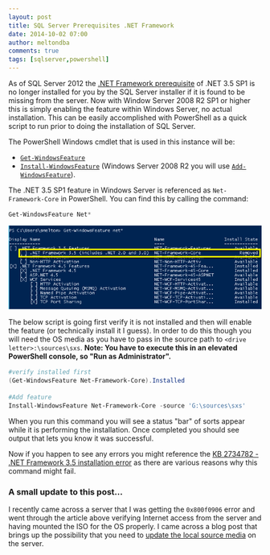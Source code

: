 ```yaml
---
layout: post
title: SQL Server Prerequisites .NET Framework
date: 2014-10-02 07:00
author: meltondba
comments: true
tags: [sqlserver,powershell]
---
```


As of SQL Server 2012 the <a href="http://msdn.microsoft.com/en-us/library/ms143506.aspx" target="_blank">.NET Framework prerequisite</a> of .NET 3.5 SP1 is no longer installed for you by the SQL Server installer if it is found to be missing from the server. Now with Window Server 2008 R2 SP1 or higher this is simply enabling the feature within Windows Server, no actual installation. This can be easily accomplished with PowerShell as a quick script to run prior to doing the installation of SQL Server.

The PowerShell Windows cmdlet that is used in this instance will be:

   - <a href="http://technet.microsoft.com/en-us/library/jj205469.aspx" target="_blank">`Get-WindowsFeature`</a>
   - <a href="http://technet.microsoft.com/en-us/library/jj205467.aspx" target="_blank">`Install-WindowsFeature`</a>
(Windows Server 2008 R2 you will use <a href="http://msdn.microsoft.com/en-us/library/ee662309.aspx" target="_blank">`Add-WindowsFeature`</a>).

The .NET 3.5 SP1 feature in Windows Server is referenced as `Net-Framework-Core` in PowerShell. You can find this by calling the command:

```powershell
Get-WindowsFeature Net*
```

![](/img/netframeworkcore_ps.png)

The below script is going first verify it is not installed and then will enable the feature (or technically install it I guess). In order to do this though you will need the OS media as you have to pass in the source path to `<drive letter>:\sources\sxs`. **Note: You have to execute this in an elevated PowerShell console, so "Run as Administrator".**

```powershell
#verify installed first
(Get-WindowsFeature Net-Framework-Core).Installed

#Add feature
Install-WindowsFeature Net-Framework-Core -source 'G:\sources\sxs'
```

When you run this command you will see a status "bar" of sorts appear while it is performing the installation. Once completed you should see output that lets you know it was successful.

Now if you happen to see any errors you might reference the <a href="http://support.microsoft.com/kb/2734782" target="_blank">KB 2734782 - .NET Framework 3.5 installation error</a> as there are various reasons why this command might fail.

### A small update to this post...

I recently came across a server that I was getting the `0x800f0906` error and went through the article above verifying Internet access from the server and having mounted the ISO for the OS properly. I came across a blog post that brings up the possibility that you need to <a href="http://blogs.technet.com/b/joscon/archive/2012/11/14/how-to-update-local-source-media-to-add-roles-and-features.aspx" target="_blank">update the local source media</a> on the server.
